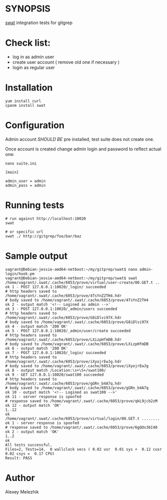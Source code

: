 # SYNOPSIS

[swat](https://github.com/melezhik/swat) integration tests for gitgrep

# Check list:

* log in as admin user
* create user account ( remove old one if necessary )
* login as regular user 

# Installation

    yum install curl
    cpanm install swat

# Configuration

Admin account _SHOULD BE_ pre installed, test suite does not create one.

Once account is created change admin login and password to reflect actual one:

    nano suite.ini

    [main]
    
    admin_user = admin
    admin_pass = admin


# Running tests

    # run against http://localhost:10020
    swat

    # or specific url
    swat ./ http://gitgrep/foo/bar/baz

# Sample output

    vagrant@Debian-jessie-amd64-netboot:~/my/gitprep/swat$ nano admin-login/hook.pm
    vagrant@Debian-jessie-amd64-netboot:~/my/gitprep/swat$ swat
    /home/vagrant/.swat/.cache/6053/prove/virtual/user-create/00.GET.t ..
    ok 1 - POST 127.0.0.1:10020/_login/ succeeded
    # http headers saved to /home/vagrant/.swat/.cache/6053/prove/4TsYnZ2TH4.hdr
    # body saved to /home/vagrant/.swat/.cache/6053/prove/4TsYnZ2TH4
    ok 2 - output match '<!-- Logined as admin -->'
    ok 3 - POST 127.0.0.1:10020/_admin/users succeeded
    # http headers saved to /home/vagrant/.swat/.cache/6053/prove/G8iDlvi97X.hdr
    # body saved to /home/vagrant/.swat/.cache/6053/prove/G8iDlvi97X
    ok 4 - output match '200 OK'
    ok 5 - POST 127.0.0.1:10020/_admin/user/create succeeded
    # http headers saved to /home/vagrant/.swat/.cache/6053/prove/LXizpHfmDB.hdr
    # body saved to /home/vagrant/.swat/.cache/6053/prove/LXizpHfmDB
    ok 6 - output match '200 OK'
    ok 7 - POST 127.0.0.1:10020/_login/ succeeded
    # http headers saved to /home/vagrant/.swat/.cache/6053/prove/iXyojrEwJg.hdr
    # body saved to /home/vagrant/.swat/.cache/6053/prove/iXyojrEwJg
    ok 8 - output match /Location:\s+\S+/swat100/
    ok 9 - GET 127.0.0.1:10020/swat100 succeeded
    # http headers saved to /home/vagrant/.swat/.cache/6053/prove/gGRn_b4A7q.hdr
    # body saved to /home/vagrant/.swat/.cache/6053/prove/gGRn_b4A7q
    ok 10 - output match '<!-- Logined as swat100 -->'
    ok 11 - server response is spoofed
    # response saved to /home/vagrant/.swat/.cache/6053/prove/qkL9jcb2zM
    ok 12 - output match 'OK'
    1..12
    ok
    /home/vagrant/.swat/.cache/6053/prove/virtual/login/00.GET.t ........
    ok 1 - server response is spoofed
    # response saved to /home/vagrant/.swat/.cache/6053/prove/6gQOs36I40
    ok 2 - output match 'OK'
    1..2
    ok
    All tests successful.
    Files=2, Tests=14,  0 wallclock secs ( 0.02 usr  0.01 sys +  0.12 cusr  0.02 csys =  0.17 CPU)
    Result: PASS
            

# Author

Alexey Melezhik


